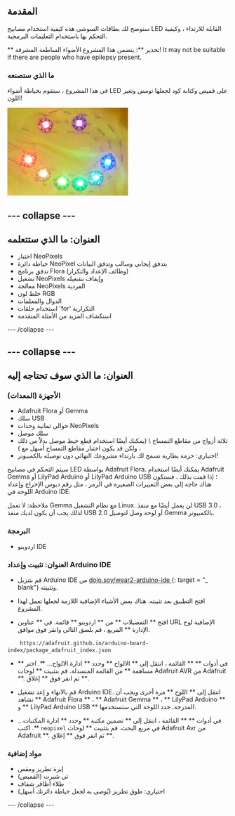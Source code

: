 ## المقدمة

ستوضح لك بطاقات السوشي هذه كيفية استخدام مصابيح LED القابلة للارتداء ، وكيفية التحكم بها باستخدام التعليمات البرمجية.

** تحذير **: يتضمن هذا المشروع الأضواء الساطعة المشرقة! It may not be suitable if there are people who have epilepsy present.

### ما الذي ستصنعه

في هذا المشروع ، ستقوم بخياطة أضواء LED على قميص وكتابة كود لجعلها تومض وتغير اللون!

![وجه مبتسم ملون مصنوع من مصابيح LED مخيط على تيشيرت](images/rainbowSmile.png)

--- collapse ---
---
العنوان: ما الذي ستتعلمه
---

+ اختبار NeoPixels
+ خياطة دائرة NeoPixel بتدفق إيجابي وسالب وتدفق البيانات
+ تدفق برنامج Flora (وظائف الإعداد والتكرار)
+ تشغيل NeoPixels وإيقاف تشغيله
+ معالجة NeoPixels الفردية
+ خلط لون RGB
+ الدوال والمعلمات
+ استخدام حلقات 'for' التكرارية
+ استكشاف المزيد من الأمثلة المتقدمة

--- /collapse ---

--- collapse ---
---
العنوان: ما الذي سوف تحتاجه إليه
---

### الأجهزة (المعدات)

+ Adafruit Flora أو Gemma
+ سلك USB
+ حوالي ثمانية وحدات NeoPixels
+ سلك موصل
+ ثلاثة أزواج من مقاطع التمساح \ (يمكنك أيضًا استخدام قطع خيط موصل بدلاً من ذلك ، ولكن قد يكون اختبار مقاطع التمساح أسهل مع \)
+ اختياري: حزمة بطارية تسمح لك بارتداء مشروعك النهائي دون توصيله بالكمبيوتر!

سيتم التحكم في مصابيح LED بواسطة Adafruit Flora. يمكنك أيضًا استخدام Adafruit Gemma أو LilyPad Arduino أو LilyPad Arduino USB ؛ إذا قمت بذلك ، فستكون هناك حاجة إلى بعض التغييرات الصغيرة في الرمز ، مثل رقم دبوس الإخراج وإعداد اللوحة في Arduino IDE.

ملاحظة: لا تعمل Gemma مع نظام التشغيل Linux. لن يعمل أيضًا مع منفذ USB 3.0 ، لذلك يجب أن يكون لديك منفذ USB 2.0 أو لوحة وصل لتوصيل Gemma بالكمبيوتر.

### البرمجة

+ اردوينو IDE

### العنوان: تثبيت وإعداد Arduino IDE

+ قم بتنزيل Arduino IDE من [ dojo.soy/wear2-arduino-ide ](http://dojo.soy/wear2-arduino-ide) {: target = "_ blank"} وتثبيته.

+ افتح التطبيق بعد تثبيته. هناك بعض الأشياء الإضافية اللازمة لجعلها تعمل لهذا المشروع.

+ افتح ** التفضيلات ** من ** اردوينو ** قائمة. في ** عناوين URL الإضافية لوح الإدارة ** المربع ، قم بلصق التالي وانقر فوق موافق.

```
    https://adafruit.github.io/arduino-board-index/package_adafruit_index.json
```

+ في أدوات ** ** القائمة ، انتقل إلى ** الالواح ** وحدد ** ادارة الالواح... **. اختر ** مساهمة ** من القائمة المنسدلة. قم بتثبيت ** لوحات Adafruit AVR من Adafruit **. ثم انقر فوق ** إغلاق **.

+ قم بالانهاء و إعد تشغيل Arduino IDE. انتقل إلى ** اللوح ** مرة أخرى ويجب أن تشاهد ** Adafruit Flora ** ، ** Adafruit Gemma ** ، ** LilyPad Arduino ** و ** LilyPad Arduino USB ** المدرجة. حدد اللوحة التي ستستخدمها.

+ في أدوات ** ** القائمة ، انتقل إلى ** تضمين مكتبة ** وحدد ** ادارة المكتبات... **. اكتب ` neopixel ` في مربع البحث. قم بتثبيت ** لوحات Adafruit Avr من Adafruit **. ثم انقر فوق ** إغلاق **.

### مواد إضافية

+ إبرة تطريز ومقص
+ تي شيرت (القميص)
+ طلاء أظافر شفاف
+ اختياري: طوق تطريز (يُوصى به لجعل خياطة دائرتك أسهل)

--- /collapse ---
